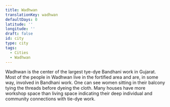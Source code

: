 ```yaml
---
title: Wadhwan
translationKey: wadhwan
defaultDays: 0
latitude: ''
longitude: ''
draft: false
id: city
type: city
tags:
  - Cities
  - Wadhwan
---
```

Wadhwan is the center of the largest tye-dye Bandhani work in Gujarat. Most of the people in Wadhwan live in the fortified area and are, in some way, involved in Bandhani work. One can see women sitting in their balcony tying the threads before dyeing the cloth. Many houses have more workshop space than living space indicating their deep individual and community connections with tie-dye work.